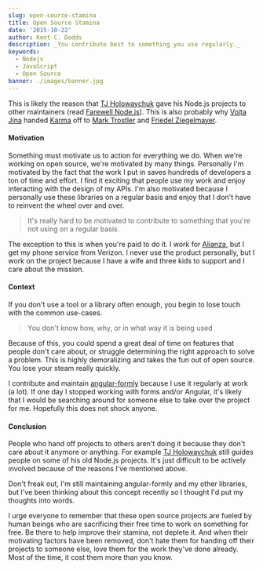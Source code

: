 ```yaml
---
slug: open-source-stamina
title: Open Source Stamina
date: '2015-10-22'
author: Kent C. Dodds
description: _You contribute best to something you use regularly._
keywords:
  - Nodejs
  - JavaScript
  - Open Source
banner: ./images/banner.jpg
---
```


This is likely the reason that
[TJ Holowaychuk](https://medium.com/u/bbb3c7ccb0a0) gave his Node.js projects to
other maintainers (read
[Farewell Node.js](https://medium.com/@tjholowaychuk/farewell-node-js-4ba9e7f3e52b#.pj5yx57zb)).
This is also probably why [Vojta Jína](https://medium.com/u/d265189b4f01) handed
[Karma](http://karma-runner.github.io/) off to
[Mark Trostler](https://medium.com/u/85bf364db998) and
[Friedel Ziegelmayer](https://medium.com/u/732a70d99f08).

#### Motivation

Something must motivate us to action for everything we do. When we're working on
open source, we're motivated by many things. Personally I'm motivated by the
fact that the work I put in saves hundreds of developers a ton of time and
effort. I find it exciting that people use my work and enjoy interacting with
the design of my APIs. I'm also motivated because I personally use these
libraries on a regular basis and enjoy that I don't have to reinvent the wheel
over and over.

> It's really hard to be motivated to contribute to something that you're not
> using on a regular basis.

The exception to this is when you're paid to do it. I work for
[Alianza](http://www.alianza.com/), but I get my phone service from Verizon. I
never use the product personally, but I work on the project because I have a
wife and three kids to support and I care about the mission.

#### Context

If you don't use a tool or a library often enough, you begin to lose touch with
the common use-cases.

> You don't know how, why, or in what way it is being used

Because of this, you could spend a great deal of time on features that people
don't care about, or struggle determining the right approach to solve a problem.
This is highly demoralizing and takes the fun out of open source. You lose your
steam really quickly.

I contribute and maintain
[angular-formly](https://github.com/formly-js/angular-formly) because I use it
regularly at work (a lot). If one day I stopped working with forms and/or
Angular, it's likely that I would be searching around for someone else to take
over the project for me. Hopefully this does not shock anyone.

#### Conclusion

People who hand off projects to others aren't doing it because they don't care
about it anymore or anything. For example
[TJ Holowaychuk](https://medium.com/u/bbb3c7ccb0a0) still guides people on some
of his old Node.js projects. It's just difficult to be actively involved because
of the reasons I've mentioned above.

Don't freak out, I'm still maintaining angular-formly and my other libraries,
but I've been thinking about this concept recently so I thought I'd put my
thoughts into words.

I urge everyone to remember that these open source projects are fueled by human
beings who are sacrificing their free time to work on something for free. Be
there to help improve their stamina, not deplete it. And when their motivating
factors have been removed, don't hate them for handing off their projects to
someone else, love them for the work they've done already. Most of the time, it
cost them more than you know.
